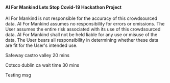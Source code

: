 
#### AI For Mankind Lets Stop Covid-19 Hackathon Project
AI For Mankind is not responsible for the accuracy of this crowdsourced data. AI For Mankind assumes no responsibility for errors or omissions.  The User assumes the entire risk associated with its use of this crowdsourced data. AI For Mankind shall not be held liable for any use or misuse of the data. The User bears all responsibility in determining whether these data are fit for the User's intended use.  



Safeway castro valley 20 mins




Cotsco dublin ca wait time 30 mins




Testing msg

